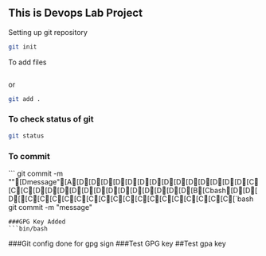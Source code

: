 ## This is Devops Lab Project
Setting up git repository
```bash
git init
```
To add files
```git add filenae
```
or 
```bash
git add .
```

### To check status of git
```bash
git status
```

### To commit
``` git commit -m ""[Dmessage"[A[D[D[D[D[D[D[D[D[D[D[D[D[D[D[C[C[C[D[D[D[D[D[D[D[D[D[D[D[D[D[B[Cbash[D[D[D[[C[C[C[C[C[C[C[C[C[C[C[C[C[C[C[C[C[`bash
git commit -m "message"
```
###GPG Key Added
```bin/bash
```
###Git config done for gpg sign
###Test GPG key
##Test gpa key

